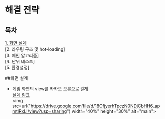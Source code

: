 해결 전략
=============

목차
----
[1. 화면 설계](#화면-설계)   
[2. 라우팅 구조 및 hot-loading]   
[3. 메인 알고리즘]   
[4. 단위 테스트]   
[5. 환경설정]   

##화면 설계
* 게임 화면의 view를 카카오 오븐으로 설계   
[설계 링크](https://ovenapp.io/project/ndRmIWkqdtd57wyIfoSNuEC4tNwBLpDf#gmc6d)   
<img src=url("https://drive.google.com/file/d/18CfjyerhTpczN0NDjCbHH6_apmtlRxLI/view?usp=sharing") width="40%" height="30%" alt="main"></img>

